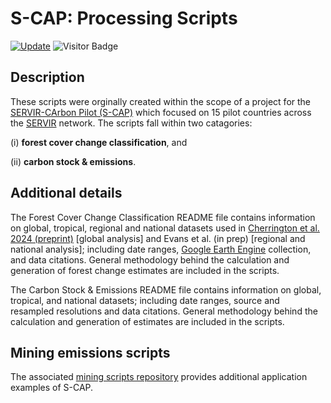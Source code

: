 # S-CAP: Processing Scripts

[![Update](https://img.shields.io/github/last-commit/ChristineAEvans/S_CAP_ProcessingScripts?label=repo%20last%20updated&style=flat-square)](https://github.com/ChristineAEvans/S_CAP_ProcessingScripts)
![Visitor Badge](https://visitor-badge.laobi.icu/badge?page_id=ChristineAEvans.S_CAP_ProcessingScripts)

## Description
These scripts were orginally created within the scope of a project for the [SERVIR-CArbon Pilot (S-CAP)](https://s-cap.servirglobal.net/) which focused on 15 pilot countries across the [SERVIR](https://science.nasa.gov/category/missions/servir/) network. The scripts fall within two catagories:

(i) **forest cover change classification**, and

(ii) **carbon stock & emissions**.

## Additional details
The Forest Cover Change Classification README file contains information on global, tropical, regional and national datasets used in [Cherrington et al. 2024 (preprint)](https://egusphere.copernicus.org/preprints/2024/egusphere-2024-1179/) [global analysis] and Evans et al. (in prep) [regional and national analysis]; including date ranges, [Google Earth Engine](https://code.earthengine.google.com/) collection, and data citations. General methodology behind the calculation and generation of forest change estimates are included in the scripts.

The Carbon Stock & Emissions README file contains information on global, tropical, and national datasets; including date ranges, source and resampled resolutions and data citations. General methodology behind the calculation and generation of estimates are included in the scripts.

## Mining emissions scripts
The associated [mining scripts repository](https://github.com/katieailsa/S-CAP_mining_emissions) provides additional application examples of S-CAP.
